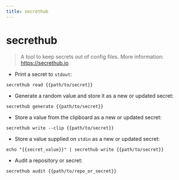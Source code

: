 ```yaml
---
title: secrethub
---
```

# secrethub

> A tool to keep secrets out of config files.
> More information: <https://secrethub.io>.

- Print a secret to `stdout`:

`secrethub read {{path/to/secret}}`

- Generate a random value and store it as a new or updated secret:

`secrethub generate {{path/to/secret}}`

- Store a value from the clipboard as a new or updated secret:

`secrethub write --clip {{path/to/secret}}`

- Store a value supplied on `stdin` as a new or updated secret:

`echo "{{secret_value}}" | secrethub write {{path/to/secret}}`

- Audit a repository or secret:

`secrethub audit {{path/to/repo_or_secret}}`
